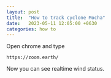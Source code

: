```yaml
---
layout: post
title:  "How to track cyclone Mocha"
date:   2023-05-11 12:05:00 +0630
categories: how to
---
```

Open chrome and type 
```url
https://zoom.earth/
```

Now you can see realtime wind status.